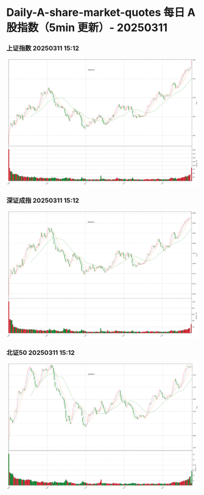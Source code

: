 
# Daily-A-share-market-quotes 每日 A 股指数（5min 更新）- 20250311

### 上证指数 20250311 15:12
![](./fig/2025/3/20250311-sh000001.png)

### 深证成指 20250311 15:12
![](./fig/2025/3/20250311-sz399001.png)

### 北证50 20250311 15:12
![](./fig/2025/3/20250311-bj899050.png)
